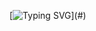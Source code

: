 [![Typing SVG](https://readme-typing-svg.demolab.com?font=MonoLisa&duration=4000&pause=1000&color=FFFFFF&center=true&width=1000&lines=Halo%F0%9F%91%8B;Aku+RujakRujakan!;Tidak+ada+yang+spesial+disini.;Hanya+orang+yang+malas+ngoding...)](#)
